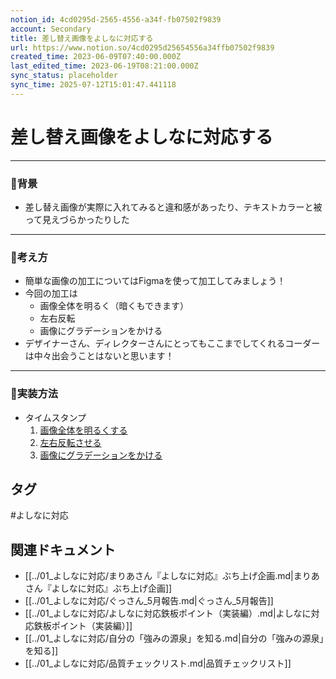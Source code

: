```yaml
---
notion_id: 4cd0295d-2565-4556-a34f-fb07502f9839
account: Secondary
title: 差し替え画像をよしなに対応する
url: https://www.notion.so/4cd0295d25654556a34ffb07502f9839
created_time: 2023-06-09T07:40:00.000Z
last_edited_time: 2023-06-19T08:21:00.000Z
sync_status: placeholder
sync_time: 2025-07-12T15:01:47.441118
---
```

# 差し替え画像をよしなに対応する

---
### 🔹背景
- 差し替え画像が実際に入れてみると違和感があったり、テキストカラーと被って見えづらかったりした
---
### 🔹考え方
- 簡単な画像の加工についてはFigmaを使って加工してみましょう！
- 今回の加工は
  - 画像全体を明るく（暗くもできます）
  - 左右反転
  - 画像にグラデーションをかける
- デザイナーさん、ディレクターさんにとってもここまでしてくれるコーダーは中々出会うことはないと思います！
---
### 🔹実装方法
- タイムスタンプ
  1. [画像全体を明るくする](https://youtu.be/lfk-ZQNKt2Q?t=49)
  1. [左右反転させる](https://youtu.be/lfk-ZQNKt2Q?t=356)
  1. [画像にグラデーションをかける](https://youtu.be/lfk-ZQNKt2Q?t=409)

## タグ

#よしなに対応 

## 関連ドキュメント

- [[../01_よしなに対応/まりあさん『よしなに対応』ぶち上げ企画.md|まりあさん『よしなに対応』ぶち上げ企画]]
- [[../01_よしなに対応/ぐっさん_5月報告.md|ぐっさん_5月報告]]
- [[../01_よしなに対応/よしなに対応鉄板ポイント（実装編）.md|よしなに対応鉄板ポイント（実装編）]]
- [[../01_よしなに対応/自分の「強みの源泉」を知る.md|自分の「強みの源泉」を知る]]
- [[../01_よしなに対応/品質チェックリスト.md|品質チェックリスト]]

